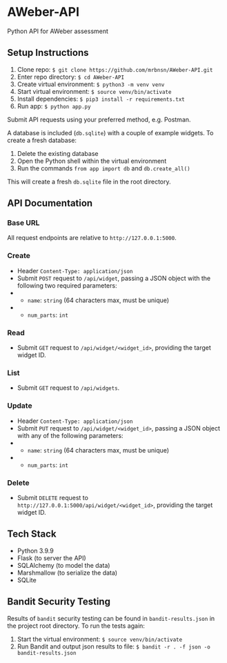 # AWeber-API
Python API for AWeber assessment

## Setup Instructions

1. Clone repo: `$ git clone https://github.com/mrbnsn/AWeber-API.git`
2. Enter repo directory: `$ cd AWeber-API`
3. Create virtual environment: `$ python3 -m venv venv`
4. Start virtual environment: `$ source venv/bin/activate`
5. Install dependencies: `$ pip3 install -r requirements.txt`
6. Run app: `$ python app.py`

Submit API requests using your preferred method, e.g. Postman. 

A database is included (`db.sqlite`) with a couple of example widgets. To create a fresh database:

1. Delete the existing database
2. Open the Python shell within the virtual environment
3. Run the commands `from app import db` and `db.create_all()`

This will create a fresh `db.sqlite` file in the root directory.

## API Documentation

### Base URL
All request endpoints are relative to `http://127.0.0.1:5000`.

### Create
- Header `Content-Type: application/json`
- Submit `POST` request to `/api/widget`, passing a JSON object with the following two required parameters:
- - `name`: `string` (64 characters max, must be unique)
- - `num_parts`: `int`

### Read
- Submit `GET` request to `/api/widget/<widget_id>`, providing the target widget ID.

### List
- Submit `GET` request to `/api/widgets`.

### Update
- Header `Content-Type: application/json`
- Submit `PUT` request to `/api/widget/<widget_id>`, passing a JSON object with any of the following parameters:
- - `name`: `string` (64 characters max, must be unique)
- - `num_parts`: `int`

### Delete
- Submit `DELETE` request to `http://127.0.0.1:5000/api/widget/<widget_id>`, providing the target widget ID.

## Tech Stack
- Python 3.9.9
- Flask (to server the API)
- SQLAlchemy (to model the data)
- Marshmallow (to serialize the data)
- SQLite

## Bandit Security Testing
Results of `bandit` security testing can be found in `bandit-results.json` in the project root directory.
To run the tests again:

1. Start the virtual environment: `$ source venv/bin/activate`
2. Run Bandit and output json results to file: `$ bandit -r . -f json -o bandit-results.json`